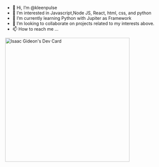- 👋 Hi, I’m @kleenpulse
- 👀 I’m interested in Javascript,Node JS, React, html, css, and python
- 🌱 I’m currently learning Python with Jupiter as Framework
- 💞️ I’m looking to collaborate on projects related to my interests above.
- 📫 How to reach me ...



<a href="https://app.daily.dev/_Liquid_"><img src="https://api.daily.dev/devcards/16c11dc470c243368c5701f1f8a8f873.png?r=b3p" width="400" alt="Isaac Gideon's Dev Card"/></a>
<!---
kleenpulse/kleenpulse is a ✨ special ✨ repository because its `README.md` (this file) appears on your GitHub profile.
You can click the Preview link to take a look at your changes.
--->
